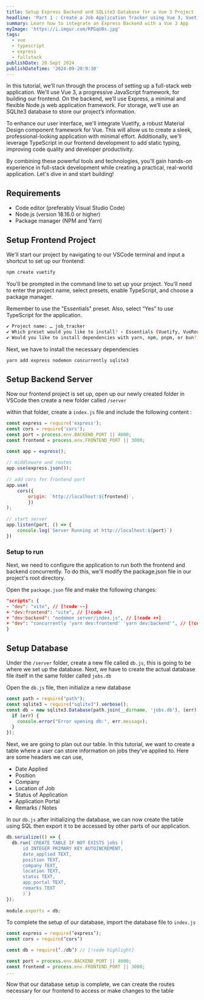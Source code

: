 ```yaml
---
title: Setup Express Backend and SQLite3 Database for a Vue 3 Project 
headline: 'Part 1 : Create a Job Application Tracker using Vue 3, Vuetify, Express App'
summary: Learn how to integrate an Express Backend with a Vue 3 App
myImage: 'https://i.imgur.com/RPGqU8s.jpg'
tags:
  - vue
  - typescript
  - express
  - fullstack
publishDate: 20 Sept 2024
publishDateTime: '2024-09-20:9:30'
---
```


In this tutorial, we'll run through the process of setting up a full-stack web application. We'll use Vue 3, a progressive JavaScript framework, for building our frontend. On the backend, we’ll use Express, a minimal and flexible Node.js web application framework. For storage, we’ll use an SQLIte3 database to store our project’s information.

To enhance our user interface, we'll integrate Vuetify, a robust Material Design component framework for Vue. This will allow us to create a sleek, professional-looking application with minimal effort. Additionally, we'll leverage TypeScript in our frontend development to add static typing, improving code quality and developer productivity.

By combining these powerful tools and technologies, you'll gain hands-on experience in full-stack development while creating a practical, real-world application. Let's dive in and start building!

## Requirements

- Code editor (preferably Visual Studio Code)
- Node.js (version 18.16.0 or higher)
- Package manager (NPM and Yarn)

## Setup Frontend Project

We'll start our project by navigating to our VSCode terminal and input a shortcut to set up our frontend:

```bash
npm create vuetify
```

You'll be prompted in the command line to set up your project. You'll need to enter the project name, select presets, enable TypeScript, and choose a package manager.

Remember to use the "Essentials" preset. Also, select “Yes” to use TypeScript for the application.

```bash
✔ Project name: … job_tracker
✔ Which preset would you like to install? › Essentials (Vuetify, VueRouter, Pinia)✔ Use TypeScript? … Yes
✔ Would you like to install dependencies with yarn, npm, pnpm, or bun? › yarn
```

Next, we have to install the necessary dependencies

```bash
yarn add express nodemon concurrently sqlite3
```

## Setup Backend Server

Now our frontend project is set up, open up our newly created folder in VSCode then create a new folder called `/server`

within that folder, create a `index.js` file and include the following content :

```js [index.js]
const express = require('express');  
const cors = require('cors');
const port = process.env.BACKEND_PORT || 4000;  
const frontend = process.env.FRONTEND_PORT || 3000;  

const app = express(); 
 
// middleware and routes  
app.use(express.json()); 
 
// add cors for frontend port  
app.use(
	cors({
	    origin: `http://localhost:${frontend}`,  
	    })
);
  
// start server  
app.listen(port, () => {
    console.log(`Server Running at http://localhost:${port}`)
})
```

### Setup to run

Next, we need to configure the application to run both the frontend and backend concurrently. To do this, we'll modify the package.json file in our project's root directory. 

Open the `package.json` file and make the following changes:

```json [package.json]
"scripts": {     
- "dev": "vite", // [!code --]     
+ "dev:frontend": "vite", // [!code ++]     
+ "dev:backend": "nodemon server/index.js", // [!code ++]     
+ "dev": "concurrently 'yarn dev:frontend' 'yarn dev:backend'", // [!code ++] 
}
```

 

## Setup Database

Under the `/server` folder, create a new file called `db.js`, this is going to be where we set up the database. Next, we have to create the actual database file itself in the same folder called `jobs.db`

Open the `db.js` file, then initialize a new database

```js [db.js]
const path = require("path");
const sqlite3 = require("sqlite3").verbose();
const db = new sqlite3.Database(path.join(__dirname, 'jobs.db'), (err) => { 
  if (err) { 
    console.error("Error opening db:", err.message); 
  } 
});
```

Next, we are going to plan out our table. In this tutorial, we want to create a table where a user can store information on jobs they’ve applied to. Here are some headers we can use,

- Date Applied
- Position 
- Company 
- Location of Job
- Status of Application 
- Application Portal 
- Remarks / Notes


In our `db.js` after initializing the database, we can now create the table using SQL then export it to be accessed by other parts of our application.

```js [db.js]
db.serialize(() => {
  db.run(`CREATE TABLE IF NOT EXISTS jobs (
      id INTEGER PRIMARY KEY AUTOINCREMENT,
      date_applied TEXT,
      position TEXT,
      company TEXT,
      location TEXT,
      status TEXT,
      app_portal TEXT,
      remarks TEXT
      )`)
});
      
module.exports = db;

```

To complete the setup of our database, import the database file to `index.js`

```js [index.js]
const express = require(‘express’);
const cors = require(‘cors’)

const db = require(‘./db’) // [!code highlight]

const port = process.env.BACKEND_PORT || 4000;  
const frontend = process.env.FRONTEND_PORT || 3000; 
...
```

Now that our database setup is complete, we can create the routes necessary for our frontend to access or make changes to the table 